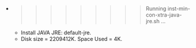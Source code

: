 * >>>>>>>>> Running inst-min-con-xtra-java-jre.sh ...
  * Install JAVA JRE: default-jre.
  * Disk size = 2209412K. Space Used = 4K.
